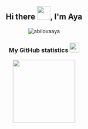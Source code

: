 <h2 align="center">Hi there <img src = "https://raw.githubusercontent.com/MartinHeinz/MartinHeinz/master/wave.gif" width="36" height="36">, I'm Aya </h1>
<p align="center"> <img src="https://komarev.com/ghpvc/?username=abilovaaya" alt="abilovaaya" /> </p>

<h3 align="center"> My GitHub statistics <img src = "https://media2.giphy.com/media/QssGEmpkyEOhBCb7e1/giphy.gif?cid=ecf05e47a0n3gi1bfqntqmob8g9aid1oyj2wr3ds3mg700bl&rid=giphy.gif" width="26" height="26"></h3>
<p align="center">
<a href="https://github.com/abilovaaya">
  <img height="170em" src="https://github-readme-stats.vercel.app/api?username=abilovaaya&show_icons=true" />
</a>
</p>
